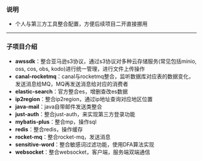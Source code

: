 ### 说明
+ 个人与第三方工具整合配置，方便后续项目二开直接挪用

---

### 子项目介绍
+ **awssdk**：整合亚马逊s3协议，通过s3协议对多种云存储服务(常见包括minio, oss, cos, obs, kodo)进行统一管理，进行文件上传操作
+ **canal-rocketmq**：canal与rocketmq整合，监听数据库对应表的数据变化，发送消息给MQ，MQ再发送消息给对应的消费者
+ **elastic-search**：官方整合es，增删查改es数据
+ **ip2region**：整合ip2region，通过ip地址查询对应地区位置
+ **java-mail**：java自带邮件发送类整合
+ **just-auth**：整合just-auth，来实现第三方登录功能
+ **mybatis-plus**：整合mp，操作sql
+ **redis**：整合redis，操作缓存
+ **rocket-mq**：整合rocket-mq，发送消息
+ **sensitive-word**：整合敏感词过滤功能，使用DFA算法实现
+ **websocket**：整合websocket，客户端，服务端双端通信